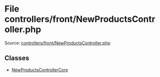 File controllers/front/NewProductsController.php
=========

Source: [controllers/front/NewProductsController.php](https://github.com/PrestaShop/PrestaShop/blob/1.6.0.6/controllers/front/NewProductsController.php)


Classes
-------

* [NewProductsControllerCore](class.NewProductsControllerCore.md)

